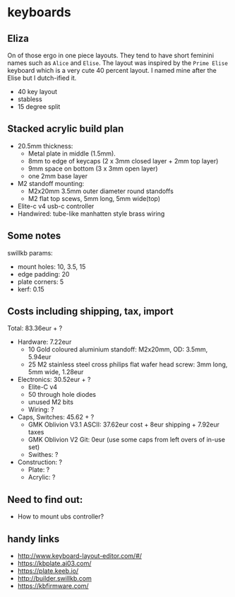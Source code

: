 # keyboards

## Eliza
On of those ergo in one piece layouts.
They tend to have short feminini names such as `Alice` and `Elise`.
The layout was inspired by the `Prime Elise` keyboard which is a very cute 40 percent layout.
I named mine after the Elise but I dutch-ified it.
- 40 key layout
- stabless
- 15 degree split

## Stacked acrylic build plan
- 20.5mm thickness:
  - Metal plate in middle (1.5mm).
  - 8mm to edge of keycaps (2 x 3mm closed layer + 2mm top layer)
  - 9mm space on bottom (3 x 3mm open layer)
  - one 2mm base layer
- M2 standoff mounting:
  - M2x20mm 3.5mm outer diameter round standoffs
  - M2 flat top scews, 5mm long, 5mm wide(top)
- Elite-c v4 usb-c controller
- Handwired: tube-like manhatten style brass wiring

## Some notes
swillkb params:
- mount holes: 10, 3.5, 15
- edge padding: 20
- plate corners: 5
- kerf: 0.15

## Costs including shipping, tax, import
Total: 83.36eur + ?
- Hardware: 7.22eur
  - 10 Gold coloured aluminium standoff: M2x20mm, OD: 3.5mm, 5.94eur
  - 25 M2 stainless steel cross philips flat wafer head screw: 3mm long, 5mm wide, 1.28eur
- Electronics: 30.52eur + ?
  - Elite-C v4
  - 50 through hole diodes
  - unused M2 bits
  - Wiring: ?
- Caps, Switches: 45.62 + ?
  - GMK Oblivion V3.1 ASCII: 37.62eur cost + 8eur shipping + 7.92eur taxes
  - GMK Oblivion V2 Git: 0eur (use some caps from left overs of in-use set)
  - Swithes: ?
- Construction: ?
  - Plate: ?
  - Acrylic: ?

## Need to find out:
- How to mount ubs controller?

## handy links
- http://www.keyboard-layout-editor.com/#/
- https://kbplate.ai03.com/
- https://plate.keeb.io/
- http://builder.swillkb.com
- https://kbfirmware.com/
